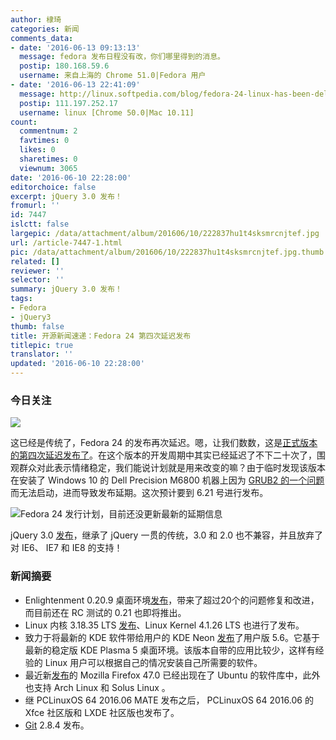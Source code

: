 ```yaml
---
author: 棣琦
categories: 新闻
comments_data:
- date: '2016-06-13 09:13:13'
  message: fedora 发布日程没有改，你们哪里得到的消息。
  postip: 180.168.59.6
  username: 来自上海的 Chrome 51.0|Fedora 用户
- date: '2016-06-13 22:41:09'
  message: http://linux.softpedia.com/blog/fedora-24-linux-has-been-delayed-it-should-now-launch-on-june-21-2016-505069.shtml
  postip: 111.197.252.17
  username: linux [Chrome 50.0|Mac 10.11]
count:
  commentnum: 2
  favtimes: 0
  likes: 0
  sharetimes: 0
  viewnum: 3065
date: '2016-06-10 22:28:00'
editorchoice: false
excerpt: jQuery 3.0 发布！
fromurl: ''
id: 7447
islctt: false
largepic: /data/attachment/album/201606/10/222837hu1t4sksmrcnjtef.jpg
url: /article-7447-1.html
pic: /data/attachment/album/201606/10/222837hu1t4sksmrcnjtef.jpg.thumb.jpg
related: []
reviewer: ''
selector: ''
summary: jQuery 3.0 发布！
tags:
- Fedora
- jQuery3
thumb: false
title: 开源新闻速递：Fedora 24 第四次延迟发布
titlepic: true
translator: ''
updated: '2016-06-10 22:28:00'
---
```


### 今日关注


![](/data/attachment/album/201606/10/222837hu1t4sksmrcnjtef.jpg)


这已经是传统了，Fedora 24 的发布再次延迟。嗯，让我们数数，这是[正式版本的第四次延迟发布了](https://fedoraproject.org/wiki/Releases/24/Schedule)。在这个版本的开发周期中其实已经延迟了不下二十次了，围观群众对此表示情绪稳定，我们能说计划就是用来改变的嘛？由于临时发现该版本在安装了 Windows 10 的 Dell Precision M6800 机器上因为 [GRUB2 的一个问题](https://qa.fedoraproject.org/blockerbugs/milestone/24/final/buglist)而无法启动，进而导致发布延期。这次预计要到 6.21 号进行发布。


![Fedora 24 发行计划，目前还没更新最新的延期信息](/data/attachment/album/201606/10/221159s88al0xujmhl6lh6.jpg)


jQuery 3.0 [发布](http://blog.jquery.com/2016/06/09/jquery-3-0-final-released/)，继承了 jQuery 一贯的传统，3.0 和 2.0 也不兼容，并且放弃了对 IE6、 IE7 和 IE8 的支持！


### 新闻摘要


* Enlightenment 0.20.9 桌面环境[发布](https://www.enlightenment.org/news/e-0.20.9-release)，带来了超过20个的问题修复和改进，而目前还在 RC 测试的 0.21 也即将推出。
* Linux 内核 3.18.35 LTS [发布](https://www.mail-archive.com/linux-kernel@vger.kernel.org/msg1162981.html)、Linux Kernel 4.1.26 LTS 也进行了发布。
* 致力于将最新的 KDE 软件带给用户的 KDE Neon [发布](https://dot.kde.org/2016/06/08/kde-neon-user-edition-56-available-now)了用户版 5.6。它基于最新的稳定版 KDE Plasma 5 桌面环境。该版本自带的应用比较少，这样有经验的 Linux 用户可以根据自己的情况安装自己所需要的软件。
* 最近新[发布](https://www.mozilla.org/en-US/firefox/47.0/releasenotes/)的 Mozilla Firefox 47.0 已经出现在了 Ubuntu 的软件库中，此外也支持 Arch Linux 和 Solus Linux 。
* 继 PCLinuxOS 64 2016.06 MATE 发布之后， PCLinuxOS 64 2016.06 的 Xfce 社区版和 LXDE 社区版也发布了。
* [Git](https://git-scm.com/) 2.8.4 发布。